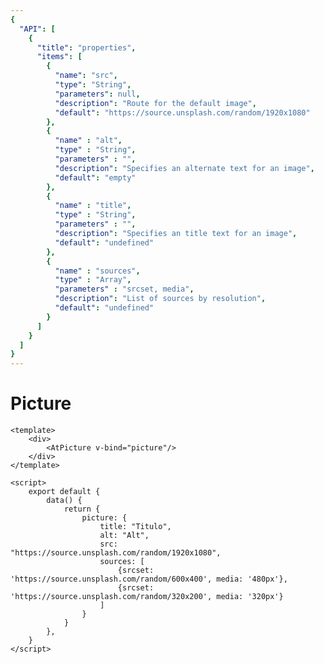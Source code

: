 ```yaml
---
{
  "API": [
    {
      "title": "properties",
      "items": [
        {
          "name": "src",
          "type": "String",
          "parameters": null,
          "description": "Route for the default image",
          "default": "https://source.unsplash.com/random/1920x1080"
        },
        {
          "name" : "alt",
          "type" : "String",
          "parameters" : "",
          "description": "Specifies an alternate text for an image",
          "default": "empty"
        },
        {
          "name" : "title",
          "type" : "String",
          "parameters" : "",
          "description": "Specifies an title text for an image",
          "default": "undefined"
        },
        {
          "name" : "sources",
          "type" : "Array",
          "parameters" : "srcset, media",
          "description": "List of sources by resolution",
          "default": "undefined"
        }                
      ] 
    }
  ]
}
---
```


# Picture

<Preview>
  <template slot="demo">
        <AtButton v-bind="{
            sources: [
                {srcset: 'https://source.unsplash.com/random/600x400', media: '480px'},
                {srcset: 'https://source.unsplash.com/random/320x200', media: '320px'}
            ]
        }"/> 
  </template>

  ```vue
  <template>
      <div>
          <AtPicture v-bind="picture"/>
      </div>
  </template>
  
  <script>
      export default {
          data() {
              return {
                  picture: {
                      title: "Titulo",
                      alt: "Alt",
                      src: "https://source.unsplash.com/random/1920x1080",
                      sources: [
                          {srcset: 'https://source.unsplash.com/random/600x400', media: '480px'},
                          {srcset: 'https://source.unsplash.com/random/320x200', media: '320px'}
                      ]
                  }
              }
          },
      }
  </script>

  ```
</Preview>


